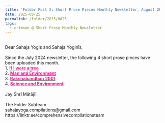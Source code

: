 ```yaml
---
title: 'Folder Post 2: Short Prose Pieces Monthly Newsletter, August 2025'
date: 2025-08-25
permalink: /folder/2025/0825
tags:
  - crimson @ Short Prose Monthly Newsletter
---
```


<p>
<br>
Dear Sahaja Yogis and Sahaja Yoginīs,<br>
<br>
Since the July 2024 newsletter, the following 4 short prose pieces have been uploaded this month.<br>
1. <a href="https://seven-teams.github.io/folder/2001-RM-If-I-were-a-tree-SA"> <font color="DeepPink"><b>If I were a tree</b></font></a><br>
2. <a href="https://seven-teams.github.io/folder/2001-PN-Man-Environment-SA"> <font color="DeepPink"><b>Man and Environment</b></font></a><br>
3. <a href="https://seven-teams.github.io/folder/2001-Rakshabandhan-SA"> <font color="DeepPink"><b>Rakshabandhan 2001</b></font></a><br>
4. <a href="https://seven-teams.github.io/folder/2001-ND-Science-Environment-SA"> <font color="DeepPink"><b>Science and Environment</b></font></a><br>
<br>
Jay Śhrī Mātājī!<br>
<br>
The Folder Subteam<br>
sahajayoga.compilations@gmail.com<br>
https://linktr.ee/comprehensivecompilationsteam<br>
</p>